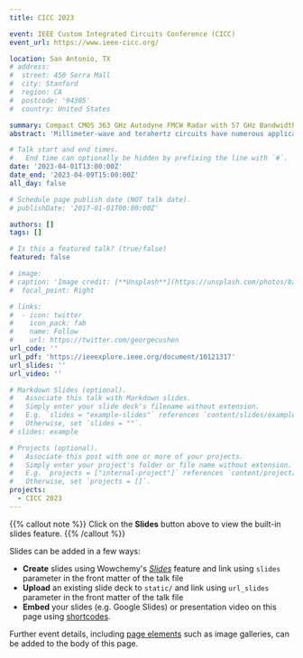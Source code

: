```yaml
---
title: CICC 2023

event: IEEE Custom Integrated Circuits Conference (CICC)
event_url: https://www.ieee-cicc.org/

location: San Antonio, TX
# address:
#  street: 450 Serra Mall
#  city: Stanford
#  region: CA
#  postcode: '94305'
#  country: United States

summary: Compact CMOS 363 GHz Autodyne FMCW Radar with 57 GHz Bandwidth for Dental Imaging.
abstract: 'Millimeter-wave and terahertz circuits have numerous applications in radars, remote sensing, and next-generation 5G network. Among the THz radars, frequency-modulated continuous-wave (FMCW) topology has drawn attention for imaging and security applications. Comparing the state-of-the-art FMCW radars, most wideband radars are implemented with costly SiGe HBT transistors with a fmax of ∼380GHz. Transistor scaling increases the fmax of low-cost CMOS technologies, which makes them suitable for high precision imaging applications such as dental imaging that require wide bandwidth, compactness, and high operation frequency.'

# Talk start and end times.
#   End time can optionally be hidden by prefixing the line with `#`.
date: '2023-04-01T13:00:00Z'
date_end: '2023-04-09T15:00:00Z'
all_day: false

# Schedule page publish date (NOT talk date).
# publishDate: '2017-01-01T00:00:00Z'

authors: []
tags: []

# Is this a featured talk? (true/false)
featured: false

# image:
# caption: 'Image credit: [**Unsplash**](https://unsplash.com/photos/bzdhc5b3Bxs)'
#  focal_point: Right

# links:
#  - icon: twitter
#    icon_pack: fab
#    name: Follow
#    url: https://twitter.com/georgecushen
url_code: ''
url_pdf: 'https://ieeexplore.ieee.org/document/10121317'
url_slides: ''
url_video: ''

# Markdown Slides (optional).
#   Associate this talk with Markdown slides.
#   Simply enter your slide deck's filename without extension.
#   E.g. `slides = "example-slides"` references `content/slides/example-slides.md`.
#   Otherwise, set `slides = ""`.
# slides: example

# Projects (optional).
#   Associate this post with one or more of your projects.
#   Simply enter your project's folder or file name without extension.
#   E.g. `projects = ["internal-project"]` references `content/project/deep-learning/index.md`.
#   Otherwise, set `projects = []`.
projects:
  - CICC 2023
---
```


{{% callout note %}}
Click on the **Slides** button above to view the built-in slides feature.
{{% /callout %}}

Slides can be added in a few ways:

- **Create** slides using Wowchemy's [_Slides_](https://wowchemy.com/docs/managing-content/#create-slides) feature and link using `slides` parameter in the front matter of the talk file
- **Upload** an existing slide deck to `static/` and link using `url_slides` parameter in the front matter of the talk file
- **Embed** your slides (e.g. Google Slides) or presentation video on this page using [shortcodes](https://wowchemy.com/docs/writing-markdown-latex/).

Further event details, including [page elements](https://wowchemy.com/docs/writing-markdown-latex/) such as image galleries, can be added to the body of this page.
